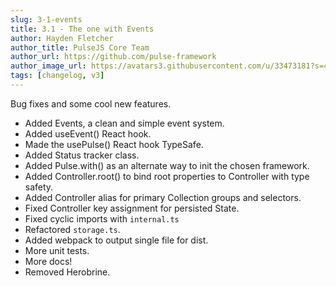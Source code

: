 ```yaml
---
slug: 3-1-events
title: 3.1 - The one with Events
author: Hayden Fletcher
author_title: PulseJS Core Team
author_url: https://github.com/pulse-framework
author_image_url: https://avatars3.githubusercontent.com/u/33473181?s=460&u=1c645abb85229036303d39f26e9b4e84ef5b0a61&v=4
tags: [changelog, v3]
---
```


Bug fixes and some cool new features.

<!-- truncate -->
- Added Events, a clean and simple event system.
- Added useEvent() React hook.
- Made the usePulse() React hook TypeSafe.
- Added Status tracker class.
- Added Pulse.with() as an alternate way to init the chosen framework.
- Added Controller.root() to bind root properties to Controller with type safety.
- Added Controller alias for primary Collection groups and selectors.
- Fixed Controller key assignment for persisted State.
- Fixed cyclic imports with `internal.ts`
- Refactored `storage.ts`.
- Added webpack to output single file for dist.
- More unit tests.
- More docs!
- Removed Herobrine.
